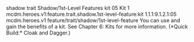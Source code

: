 <ability>
  <metadata>
    <class>shadow</class>
    <feature_type>trait</feature_type>
    <file_dpath>Shadow/1st-Level Features</file_dpath>
    <item_id>kit</item_id>
    <item_index>05</item_index>
    <item_name>Kit</item_name>
    <level>1</level>
    <scc>mcdm.heroes.v1:feature.trait.shadow.1st-level-feature:kit</scc>
    <scdc>1.1.1:9.1.2.1:05</scdc>
    <source>mcdm.heroes.v1</source>
    <type>feature/trait/shadow/1st-level-feature</type>
  </metadata>
  <effects>
    <effect type="mundane">You can use and gain the benefits of a kit. See Chapter 6: Kits for more information. (*Quick Build:* Cloak and Dagger.)</effect>
  </effects>
</ability>
